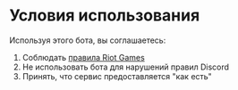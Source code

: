 # Условия использования

Используя этого бота, вы соглашаетесь:
1. Соблюдать [правила Riot Games](https://www.riotgames.com/en/third-party-policies)
2. Не использовать бота для нарушений правил Discord
3. Принять, что сервис предоставляется "как есть"